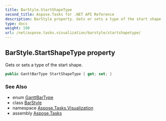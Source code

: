 ```yaml
---
title: BarStyle.StartShapeType
second_title: Aspose.Tasks for .NET API Reference
description: BarStyle property. Gets or sets a type of the start shape
type: docs
weight: 190
url: /net/aspose.tasks.visualization/barstyle/startshapetype/
---
```

## BarStyle.StartShapeType property

Gets or sets a type of the start shape.

```csharp
public GanttBarType StartShapeType { get; set; }
```

### See Also

* enum [GanttBarType](../../ganttbartype/)
* class [BarStyle](../)
* namespace [Aspose.Tasks.Visualization](../../barstyle/)
* assembly [Aspose.Tasks](../../../)


